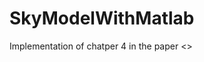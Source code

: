 # SkyModelWithMatlab

Implementation of chatper 4 in the paper <<Lighting Estimation in Outdoor Image Collections>>
  
